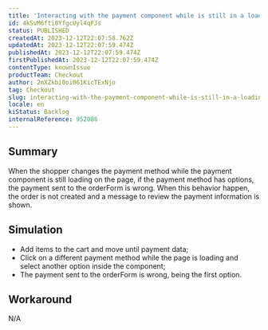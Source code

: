 ```yaml
---
title: 'Interacting with the payment component while is still in a loading state sends the wrong payment option'
id: 4kSvM6fti8YfgcUyl4qFJs
status: PUBLISHED
createdAt: 2023-12-12T22:07:58.762Z
updatedAt: 2023-12-12T22:07:59.474Z
publishedAt: 2023-12-12T22:07:59.474Z
firstPublishedAt: 2023-12-12T22:07:59.474Z
contentType: knownIssue
productTeam: Checkout
author: 2mXZkbi0oi061KicTExNjo
tag: Checkout
slug: interacting-with-the-payment-component-while-is-still-in-a-loading-state-sends-the-wrong-payment-option
locale: en
kiStatus: Backlog
internalReference: 952086
---
```


## Summary


When the shopper changes the payment method while the payment component is still loading on the page, if the payment method has options, the payment sent to the orderForm is wrong. When this behavior happen, the order is not created and a message to review the payment information is shown.


##

## Simulation



- Add items to the cart and move until payment data;
- Click on a different payment method while the page is loading and select another option inside the component;
- The payment sent to the orderForm is wrong, being the first option.


##

## Workaround


N/A




